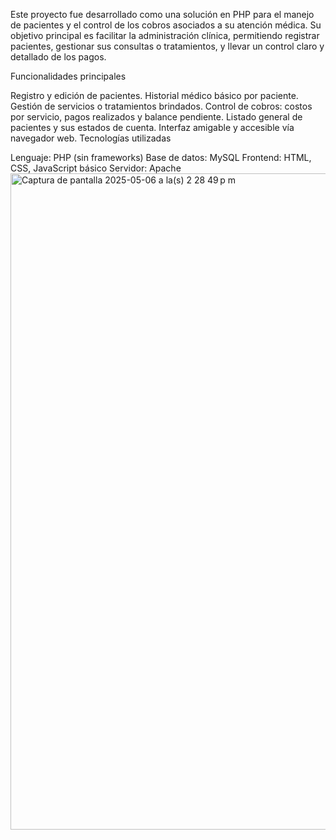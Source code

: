 Este proyecto fue desarrollado como una solución en PHP para el manejo de pacientes y el control de los cobros asociados a su atención médica. Su objetivo principal es facilitar la administración clínica, permitiendo registrar pacientes, gestionar sus consultas o tratamientos, y llevar un control claro y detallado de los pagos.

 Funcionalidades principales

Registro y edición de pacientes.
Historial médico básico por paciente.
Gestión de servicios o tratamientos brindados.
Control de cobros: costos por servicio, pagos realizados y balance pendiente.
Listado general de pacientes y sus estados de cuenta.
Interfaz amigable y accesible vía navegador web.
 Tecnologías utilizadas

Lenguaje: PHP (sin frameworks)
Base de datos: MySQL
Frontend: HTML, CSS, JavaScript básico
Servidor: Apache
<img width="1050" alt="Captura de pantalla 2025-05-06 a la(s) 2 28 49 p m" src="https://github.com/user-attachments/assets/9c61db92-79de-40d0-b865-3471b6e7ec7e" />
